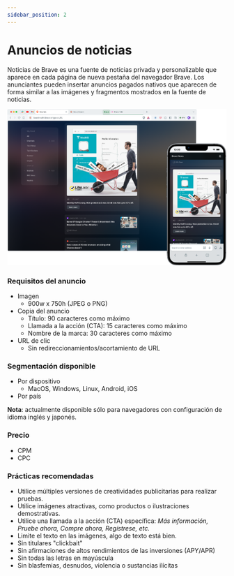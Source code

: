 ```yaml
---
sidebar_position: 2
---
```


# Anuncios de noticias

Noticias de Brave es una fuente de noticias privada y personalizable que aparece en cada página de nueva pestaña del navegador Brave. Los anunciantes pueden insertar anuncios pagados nativos que aparecen de forma similar a las imágenes y fragmentos mostrados en la fuente de noticias.

![Newsfeed.png](/img/Newsfeed.png)

### Requisitos del anuncio

- Imagen
  - 900w x 750h (JPEG o PNG)
- Copia del anuncio
  - Título: 90 caracteres como máximo
  - Llamada a la acción (CTA): 15 caracteres como máximo
  - Nombre de la marca: 30 caracteres como máximo
- URL de clic
  - Sin redireccionamientos/acortamiento de URL

### Segmentación disponible

- Por dispositivo
  - MacOS, Windows, Linux, Android, iOS
- Por país

**Nota**: actualmente disponible sólo para navegadores con configuración de idioma inglés y japonés.

### Precio

- CPM
- CPC

### Prácticas recomendadas

- Utilice múltiples versiones de creatividades publicitarias para realizar pruebas.
- Utilice imágenes atractivas, como productos o ilustraciones demostrativas.
- Utilice una llamada a la acción (CTA) específica: _Más información, Pruebe ahora, Compre ahora, Regístrese, etc._
- Limite el texto en las imágenes, algo de texto está bien.
- Sin titulares "clickbait"
- Sin afirmaciones de altos rendimientos de las inversiones (APY/APR)
- Sin todas las letras en mayúscula
- Sin blasfemias, desnudos, violencia o sustancias ilícitas
